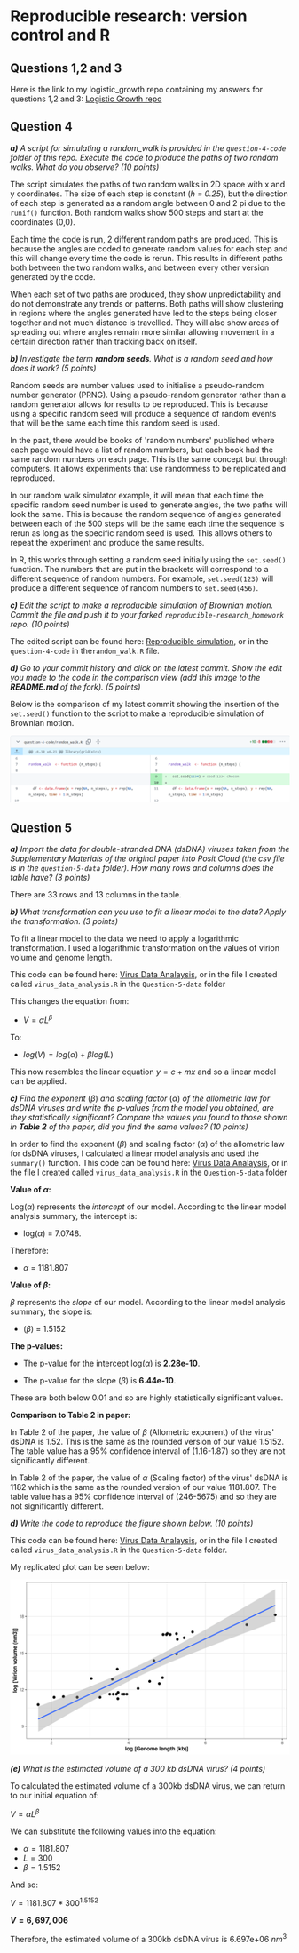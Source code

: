 # Reproducible research: version control and R

## Questions 1,2 and 3

Here is the link to my logistic_growth repo containing my answers for questions 1,2 and 3: [Logistic Growth repo](https://github.com/username123create/logistic_growth)

## Question 4

***a)** A script for simulating a random_walk is provided in the `question-4-code` folder of this repo. Execute the code to produce the paths of two random walks. What do you observe? (10 points)*

The script simulates the paths of two random walks in 2D space with x and y coordinates. The size of each step is constant (*h = 0.25*), but the direction of each step is generated as a random angle between 0 and 2 pi due to the `runif()` function. Both random walks show 500 steps and start at the coordinates (0,0).

Each time the code is run, 2 different random paths are produced. This is because the angles are coded to generate random values for each step and this will change every time the code is rerun. This results in different paths both between the two random walks, and between every other version generated by the code.

When each set of two paths are produced, they show unpredictability and do not demonstrate any trends or patterns. Both paths will show clustering in regions where the angles generated have led to the steps being closer together and not much distance is travellled. They will also show areas of spreading out where angles remain more similar allowing movement in a certain direction rather than tracking back on itself.

***b)** Investigate the term **random seeds**. What is a random seed and how does it work? (5 points)*

Random seeds are number values used to initialise a pseudo-random number generator (PRNG). Using a pseudo-random generator rather than a random generator allows for results to be reproduced. This is because using a specific random seed will produce a sequence of random events that will be the same each time this random seed is used.

In the past, there would be books of 'random numbers' published where each page would have a list of random numbers, but each book had the same random numbers on each page. This is the same concept but through computers. It allows experiments that use randomness to be replicated and reproduced.

In our random walk simulator example, it will mean that each time the specific random seed number is used to generate angles, the two paths will look the same. This is because the random sequence of angles generated between each of the 500 steps will be the same each time the sequence is rerun as long as the specific random seed is used. This allows others to repeat the experiment and produce the same results.

In R, this works through setting a random seed initially using the `set.seed()` function. The numbers that are put in the brackets will correspond to a different sequence of random numbers. For example, `set.seed(123)` will produce a different sequence of random numbers to `set.seed(456)`.

***c)** Edit the script to make a reproducible simulation of Brownian motion. Commit the file and push it to your forked `reproducible-research_homework` repo. (10 points)*

The edited script can be found here: [Reproducible simulation](https://github.com/username123create/reproducible-research_homework/blob/dev/question-4-code/random_walk.R), or in the `question-4-code` in the`random_walk.R` file.

***d)** Go to your commit history and click on the latest commit. Show the edit you made to the code in the comparison view (add this image to the **README.md** of the fork). (5 points)*

Below is the comparison of my latest commit showing the insertion of the `set.seed()` function to the script to make a reproducible simulation of Brownian motion. 

<p align="center">

<img src="https://github.com/username123create/reproducible-research_homework/blob/dev/SeedCommitComparison.png"/>

</p>

## Question 5

***a)** Import the data for double-stranded DNA (dsDNA) viruses taken from the Supplementary Materials of the original paper into Posit Cloud (the csv file is in the `question-5-data` folder). How many rows and columns does the table have? (3 points)*

There are 33 rows and 13 columns in the table.

***b)** What transformation can you use to fit a linear model to the data? Apply the transformation. (3 points)*

To fit a linear model to the data we need to apply a logarithmic transformation. I used a logarithmic transformation on the values of virion volume and genome length. 

This code can be found here: [Virus Data Analaysis](https://github.com/username123create/reproducible-research_homework/blob/main/question-5-data/virus_data_analysis.R), or in the file I created called `virus_data_analysis.R` in the `Question-5-data` folder

This changes the equation from:

- $`V = \alpha L^{\beta}`$

To:

- $`log(V) = log(\alpha) + \beta log(L)`$

This now resembles the linear equation $y = c + mx$ and so a linear model can be applied.

***c)** Find the exponent* ($\beta$) *and scaling factor* ($\alpha$) *of the allometric law for dsDNA viruses and write the p-values from the model you obtained, are they statistically significant? Compare the values you found to those shown in **Table 2** of the paper, did you find the same values? (10 points)*

In order to find the exponent ($\beta$) and scaling factor ($\alpha$) of the allometric law for dsDNA viruses, I calculated a linear model analysis and used the `summary()` function. This code can be found here: [Virus Data Analaysis](https://github.com/username123create/reproducible-research_homework/blob/main/question-5-data/virus_data_analysis.R), or in the file I created called `virus_data_analysis.R` in the `Question-5-data` folder

**Value of $\alpha$:**

Log($\alpha$) represents the *intercept* of our model. According to the linear model analysis summary, the intercept is:

- log($\alpha$) = 7.0748.

Therefore:

- $\alpha$ = 1181.807

**Value of $\beta$:**

$\beta$ represents the *slope* of our model. According to the linear model analysis summary, the slope is:

- ($\beta$) = 1.5152

**The p-values:**

- The p-value for the intercept log($\alpha$) is **2.28e-10**.

- The p-value for the slope ($\beta$) is **6.44e-10**.

These are both below 0.01 and so are highly statistically significant values.

**Comparison to Table 2 in paper:**

In Table 2 of the paper, the value of $\beta$ (Allometric exponent) of the virus' dsDNA is 1.52. This is the same as the rounded version of our value 1.5152. The table value has a 95% confidence interval of (1.16-1.87) so they are not significantly different.

In Table 2 of the paper, the value of $\alpha$ (Scaling factor) of the virus' dsDNA is 1182 which is the same as the rounded version of our value 1181.807. The table value has a 95% confidence interval of (246-5675) and so they are not significantly different.

***d)** Write the code to reproduce the figure shown below. (10 points)*


This code can be found here: [Virus Data Analaysis](https://github.com/username123create/reproducible-research_homework/blob/main/question-5-data/virus_data_analysis.R), or in the file I created called `virus_data_analysis.R` in the `Question-5-data` folder.

My replicated plot can be seen below:
<p align="center">

<img src="https://github.com/username123create/reproducible-research_homework/blob/dev/question-5-data/LinearPlot.png" />

</p>

***(e)** What is the estimated volume of a 300 kb dsDNA virus? (4 points)*

To calculated the estimated volume of a 300kb dsDNA virus, we can return to our initial equation of:

$`V = \alpha L^{\beta}`$

We can substitute the following values into the equation:

- $`\alpha = 1181.807`$
- $`L = 300`$
- $`\beta = 1.5152`$

And so:

$`V = 1181.807 * 300^{1.5152}`$

**$`V = 6,697,006`$**

Therefore, the estimated volume of a 300kb dsDNA virus is 6.697e+06 $nm^3$
